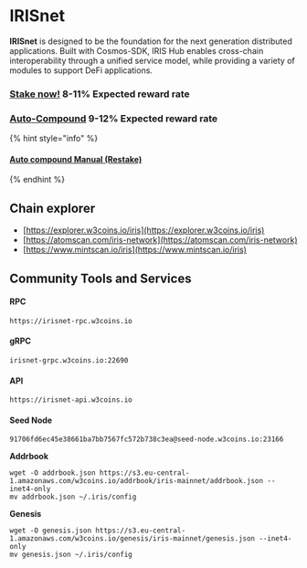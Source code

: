 # IRISnet

**IRISnet** is designed to be the foundation for the next generation distributed applications. Built with Cosmos-SDK, IRIS Hub enables cross-chain interoperability through a unified service model, while providing a variety of modules to support DeFi applications.

### [Stake now!](https://wallet.keplr.app/chains/irisnet?modal=validator\&chain=irishub-1\&validator\_address=iva18x27mzk6xchwynyqa35hrknfwxet82ass5987a\&referral=true)  8-11% Expected reward rate

### [**Auto-Compound**](https://restake.app/irisnet/iva18x27mzk6xchwynyqa35hrknfwxet82ass5987a/stake)  **9-12**% Expected reward rate

{% hint style="info" %}
#### [Auto compound Manual (Restake)](https://youtu.be/XOH161O3C5w)
{% endhint %}

## **Chain explorer**

* [https://explorer.w3coins.io/iris](https://explorer.w3coins.io/iris)
* [https://atomscan.com/iris-network](https://atomscan.com/iris-network)
* [https://www.mintscan.io/iris](https://www.mintscan.io/iris)

## Community Tools and Services

#### **RPC**

```
https://irisnet-rpc.w3coins.io
```

#### **gRPC**

```
irisnet-grpc.w3coins.io:22690
```

#### **API**

```
https://irisnet-api.w3coins.io
```

#### **Seed Node**

```
91706fd6ec45e38661ba7bb7567fc572b738c3ea@seed-node.w3coins.io:23166
```

**Addrbook**

```
wget -O addrbook.json https://s3.eu-central-1.amazonaws.com/w3coins.io/addrbook/iris-mainnet/addrbook.json --inet4-only
mv addrbook.json ~/.iris/config
```

**Genesis**

```
wget -O genesis.json https://s3.eu-central-1.amazonaws.com/w3coins.io/genesis/iris-mainnet/genesis.json --inet4-only
mv genesis.json ~/.iris/config
```
